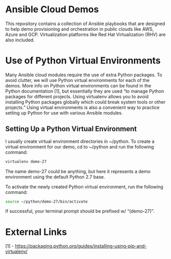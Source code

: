 # Ansible Cloud Demos
This repository contains a collection of Ansible playbooks that are designed to help demo provisioning and orchestration in public clouds like AWS, Azure and GCP. Virtualization platforms like Red Hat Virtualization (RHV) are also included.
# Use of Python Virtual Environments
Many Ansible cloud modules require the use of extra Python packages. To avoid clutter, we will use Python virtual environments for each of the demos. More info on Python virtual environments can be found in the Python documentation [1], but essentially they are used “to manage Python packages for different projects. Using virtualenv allows you to avoid installing Python packages globally which could break system tools or other projects.” Using virtual environments is also a convenient way to practice setting up Python for use with various Ansible modules.
## Setting Up a Python Virtual Environment
I usually create virtual environment directories in ~/python. To create a virtual environment for our demo, cd to ~/python and run the following command:
```bash
virtualenv demo-27
```
The name demo-27 could be anything, but here it represents a demo environment using the default Python 2.7 base.

To activate the newly created Python virtual environment, run the following command:
```bash
source ~/python/demo-27/bin/activate
```
If successful, your terminal prompt should be prefixed w/ “(demo-27)”.
# External Links
[1] - https://packaging.python.org/guides/installing-using-pip-and-virtualenv/
